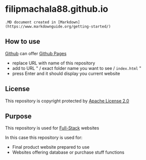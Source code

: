 # filipmachala88.github.io

```.MD document created in [Markdown](https://www.markdownguide.org/getting-started/)```

## How to use

[Github](https://github.com/) can offer [Github Pages](https://pages.github.com/)

- replace URL with name of this repository
- add to URL " / exact folder name you want to see / `index.html` "
- press Enter and it should display you current website

## License

This repository is copyright protected by [Apache License 2.0](https://www.apache.org/licenses/LICENSE-2.0)

## Purpose

This repository is used for [Full-Stack](https://www.w3schools.com/whatis/whatis_fullstack.asp) websites

In this case this repository is used for:
- Final product website prepared to use
- Websites offering database or purchase stuff functions

